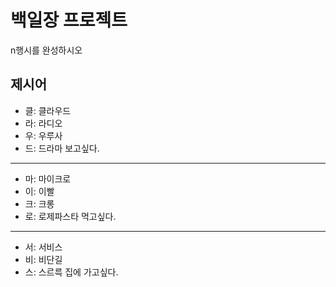 # 백일장 프로젝트
n행시를 완성하시오

## 제시어
- 클: 클라우드
- 라: 라디오
- 우: 우루사
- 드: 드라마 보고싶다.
---
- 마: 마이크로
- 이: 이빨
- 크: 크롱
- 로: 로제파스타 먹고싶다.
---
- 서: 서비스
- 비: 비단길
- 스: 스르륵 집에 가고싶다.
